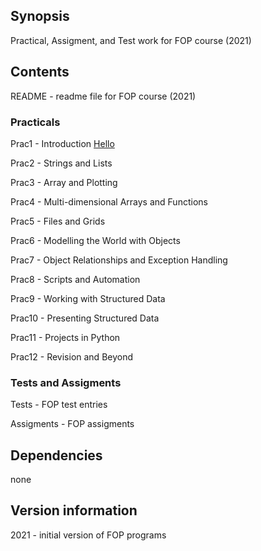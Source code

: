 ## Synopsis

Practical, Assigment, and Test work for FOP course (2021)

## Contents

README - readme file for FOP course (2021)


### Practicals
Prac1 - Introduction
[Hello]("https://google.com")

Prac2 - Strings and Lists

Prac3 - Array and Plotting

Prac4 - Multi-dimensional Arrays and Functions

Prac5 - Files and Grids

Prac6 - Modelling the World with Objects

Prac7 - Object Relationships and Exception Handling

Prac8 - Scripts and Automation

Prac9 - Working with Structured Data

Prac10 - Presenting Structured Data

Prac11 - Projects in Python

Prac12 - Revision and Beyond


### Tests and Assigments
Tests - FOP test entries

Assigments - FOP assigments

## Dependencies

none

## Version information

2021 - initial version of FOP programs
